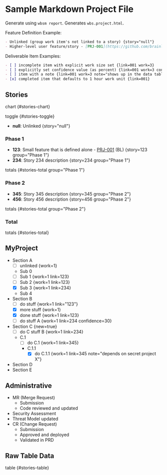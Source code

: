 # Sample Markdown Project File

Generate using `wbsm report`. Generates `wbs.project.html`.

Feature Definition Example:

```markdown
- Unlinked (group work item's not linked to a story) {story="null"}
- Higher-level user feature/story - [PRJ-001](https://github.com/brainlid/wbs_markdown/issues/1) (Initials) {story="001"}
```

Deliverable Item Examples:

```markdown
- [ ] incomplete item with explicit work size set {link=001 work=3}
- [ ] explicitly set confidence value (as percent) {link=001 work=3 confidence=20}
- [ ] item with a note {link=001 work=3 note="shows up in the data table"}
- [x] completed item that defaults to 1 hour work unit {link=001}
```

## Stories

chart {#stories-chart}

toggle {#stories-toggle}

- **null**: Unlinked {story="null"}

### Phase 1

- **123**: Small feature that is defined alone - [PRJ-001](https://github.com/brainlid/wbs_markdown/issues/1) (BL) {story=123 group="Phase 1"}
- **234**: Story 234 description {story=234 group="Phase 1"}

totals {#stories-total group="Phase 1"}

### Phase 2

- **345**: Story 345 description {story=345 group="Phase 2"}
- **456**: Story 456 description {story=456 group="Phase 2"}

totals {#stories-total group="Phase 2"}

### Total

totals {#stories-total}


## MyProject

- Section A
  - [ ] unlinked {work=1}
  - Sub 0
  - [ ] Sub 1 {work=1 link=123}
  - [ ] Sub 2 {work=1 link=123}
  - [x] Sub 3 {work=1 link=234}
  - Sub 4
- Section B
  - [ ] do stuff {work=1 link="123"}
  - [x] more stuff {work=1}
  - [x] done stuff {work=1 link=123}
  - [ ] do stuff A {work=1 link=234 confidence=30}
- Section C {new=true}
  - [ ] do C stuff B {work=1 link=234}
  - C.1
    - [ ] do C.1 {work=1 link=345}
    - C.1.1
      - [x] do C.1.1 {work=1 link=345 note="depends on secret project X"}
- Section D
- Section E


## Administrative

- MR (Merge Request)
  - Submission
  - Code reviewed and updated
- Security Assessment
- Threat Model updated
- CR (Change Request)
  - Submission
  - Approved and deployed
  - Validated in PRD


## Raw Table Data

table {#stories-table}

